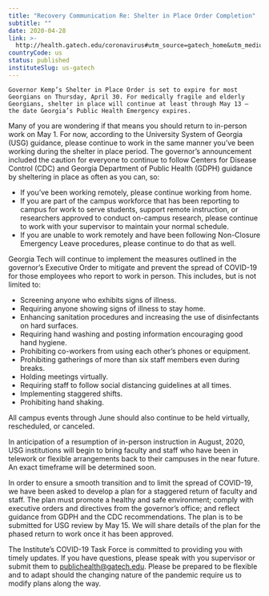 ```yaml
---
title: "Recovery Communication Re: Shelter in Place Order Completion"
subtitle: ""
date: 2020-04-28
link: >-
  http://health.gatech.edu/coronavirus#utm_source=gatech_home&utm_medium=banner&utm_campaign=coronavirus_campus
countryCode: us
status: published
instituteSlug: us-gatech
---
```

    Governor Kemp’s Shelter in Place Order is set to expire for most Georgians on Thursday, April 30. For medically fragile and elderly Georgians, shelter in place will continue at least through May 13 – the date Georgia’s Public Health Emergency expires. 

Many of you are wondering if that means you should return to in-person work on May 1. For now, according to the University System of Georgia (USG) guidance, please continue to work in the same manner you’ve been working during the shelter in place period. The governor’s announcement included the caution for everyone to continue to follow Centers for Disease Control (CDC) and Georgia Department of Public Health (GDPH) guidance by sheltering in place as often as you can, so:

  * If you’ve been working remotely, please continue working from home.
  * If you are part of the campus workforce that has been reporting to campus for work to serve students, support remote instruction, or researchers approved to conduct on-campus research, please continue to work with your supervisor to maintain your normal schedule.
  * If you are unable to work remotely and have been following Non-Closure Emergency Leave procedures, please continue to do that as well. 



Georgia Tech will continue to implement the measures outlined in the governor’s Executive Order to mitigate and prevent the spread of COVID-19 for those employees who report to work in person. This includes, but is not limited to:

  * Screening anyone who exhibits signs of illness.
  * Requiring anyone showing signs of illness to stay home.
  * Enhancing sanitation procedures and increasing the use of disinfectants on hard surfaces.
  * Requiring hand washing and posting information encouraging good hand hygiene.
  * Prohibiting co-workers from using each other’s phones or equipment.
  * Prohibiting gatherings of more than six staff members even during breaks.
  * Holding meetings virtually.
  * Requiring staff to follow social distancing guidelines at all times.
  * Implementing staggered shifts.
  * Prohibiting hand shaking.



All campus events through June should also continue to be held virtually, rescheduled, or canceled.

In anticipation of a resumption of in-person instruction in August, 2020, USG institutions will begin to bring faculty and staff who have been in telework or flexible arrangements back to their campuses in the near future. An exact timeframe will be determined soon.

In order to ensure a smooth transition and to limit the spread of COVID-19, we have been asked to develop a plan for a staggered return of faculty and staff. The plan must promote a healthy and safe environment; comply with executive orders and directives from the governor’s office; and reflect guidance from GDPH and the CDC recommendations. The plan is to be submitted for USG review by May 15. We will share details of the plan for the phased return to work once it has been approved. 

The Institute’s COVID-19 Task Force is committed to providing you with timely updates. If you have questions, please speak with you supervisor or submit them to [publichealth@gatech.edu](mailto:publichealth@gatech.edu). Please be prepared to be flexible and to adapt should the changing nature of the pandemic require us to modify plans along the way.
